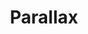 ---
title: Parallax
category: components
intro: A parallax cover can be a nice way to start a page. For the sections, only one parallax is working on mobile.
files:
    - components/parallax
items:
    -
        title: Cover parallax center
        demo: |-
            <p><a href="/assets/demo/cover-parallax-center.html" target="_blank">See the demo</a></p>
        code: |-
            &lt;div class=&quot;cover cover-center&quot;&gt;
                &lt;picture&gt;
                    &lt;source media=&quot;(max-width: 600px)&quot; srcset=&quot;/assets/images/s-cover-parallax.jpg&quot; /&gt;
                    &lt;source media=&quot;(max-width: 1024px)&quot; srcset=&quot;/assets/images/m-cover-parallax.jpg&quot; /&gt;
                    &lt;img src=&quot;/assets/images/l-cover-parallax.jpg&quot; alt=&quot;Cover&quot; /&gt;
                &lt;/picture&gt;

                &lt;h1 class=&quot;display&quot;&gt;Title&lt;/h1&gt;
            &lt;/div&gt;

            &lt;div class=&quot;wrapper&quot;&gt;
                &lt;main class=&quot;container&quot;&gt;
                Content
                &lt;/main&gt;
            &lt;/div&gt;
    -
        title: Cover parallax bottom right
        demo: |-
            <p><a href="/assets/demo/cover-parallax-bottom.html" target="_blank">See the demo</a></p>
        code: |-
            &lt;div class=&quot;cover cover-bottom&quot;&gt;
                &lt;picture&gt;
                    &lt;source media=&quot;(max-width: 600px)&quot; srcset=&quot;/assets/images/s-cover-parallax.jpg&quot; /&gt;
                    &lt;source media=&quot;(max-width: 1024px)&quot; srcset=&quot;/assets/images/m-cover-parallax.jpg&quot; /&gt;
                    &lt;img src=&quot;/assets/images/l-cover-parallax.jpg&quot; alt=&quot;Cover&quot; /&gt;
                &lt;/picture&gt;

                &lt;h1 class=&quot;display&quot;&gt;Title&lt;/h1&gt;
            &lt;/div&gt;

            &lt;div class=&quot;wrapper&quot;&gt;
                &lt;main class=&quot;container&quot;&gt;Content&lt;/main&gt;
            &lt;/div&gt;
    -
        title: Section parallax
        demo: |-
            <p><a href="/assets/demo/section-parallax.html" target="_blank">See the demo</a></p>
        code: |-
            &lt;div class=&quot;wrapper&quot;&gt;
                &lt;main class=&quot;container&quot;&gt;
                    Content
                &lt;/main&gt;
            &lt;/div&gt;

            &lt;div class=&quot;section-parallax parallax-one&quot;&gt;
                &lt;picture&gt;
                    &lt;source media=&quot;(max-width: 600px)&quot; srcset=&quot;/assets/images/s-cover-parallax.jpg&quot; /&gt;
                    &lt;source media=&quot;(max-width: 1024px)&quot; srcset=&quot;/assets/images/m-cover-parallax.jpg&quot; /&gt;
                    &lt;img src=&quot;/assets/images/l-cover-parallax.jpg&quot; alt=&quot;Alt&quot; /&gt;
                &lt;/picture&gt;
                &lt;h2 class=&quot;display&quot;&gt;Title&lt;/h2&gt;
            &lt;/div&gt;

            &lt;div class=&quot;wrapper&quot;&gt;
                &lt;main class=&quot;container&quot;&gt;
                    Content
                &lt;/main&gt;
            &lt;/div&gt;
    -
        title: Section parallax multi
        demo: |-
            <p><a href="/assets/demo/section-parallax-multi.html" target="_blank">See the demo</a></p>
        code: |-
            &lt;div class=&quot;wrapper&quot;&gt;
                &lt;main class=&quot;container&quot;&gt;Content&lt;/main&gt;

                &lt;div class=&quot;section-parallax parallax-multi&quot; style=&quot;background: url(/assets/images/l-cover-parallax.jpg)&quot;&gt;
                    &lt;h2 class=&quot;display&quot;&gt;Title&lt;/h2&gt;
                &lt;/div&gt;

                &lt;main class=&quot;container&quot;&gt;Content&lt;/main&gt;

                &lt;div class=&quot;section-parallax parallax-multi&quot; style=&quot;background: url(/assets/images/l-pic-card.jpg)&quot;&gt;
                    &lt;h2 class=&quot;display&quot;&gt;Title&lt;/h2&gt;
                &lt;/div&gt;

                &lt;main class=&quot;container&quot;&gt;Content&lt;/main&gt;
            &lt;/div&gt;
---